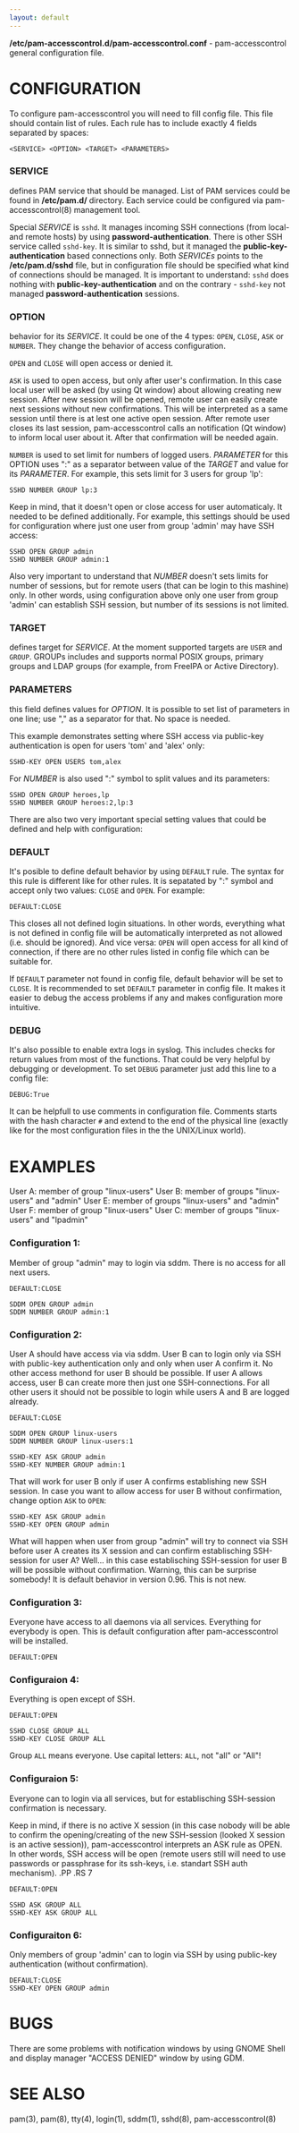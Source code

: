 ```yaml
---
layout: default
---
```


**/etc/pam-accesscontrol.d/pam-accesscontrol.conf** - pam-accesscontrol general configuration file.

# CONFIGURATION
To configure pam-accesscontrol you will need to fill config file. This file should
contain list of rules. Each rule has to include exactly 4 fields separated by spaces:

```
<SERVICE> <OPTION> <TARGET> <PARAMETERS>
```

### SERVICE
defines PAM service that should be managed. List of PAM services could be found
in **/etc/pam.d/** directory. Each service could be configured via pam-accesscontrol(8)
management tool.


Special _SERVICE_ is `sshd`. It manages incoming SSH connections (from local- and remote hosts)
by using **password-authentication**. There is other SSH service called `sshd-key`. It is
similar to sshd, but it managed the **public-key-authentication** based connections only.
Both _SERVICEs_ points to the **/etc/pam.d/sshd** file, but in configuration file should be
specified what kind of connections should be managed. It is important to understand: `sshd`
does nothing with **public-key-authentication** and on the contrary - `sshd-key` not managed
**password-authentication** sessions.

### OPTION
behavior for its _SERVICE_. It could be one of the 4 types: `OPEN`, `CLOSE`, `ASK` or `NUMBER`.
They change the behavior of access configuration.

`OPEN` and `CLOSE` will open access or denied it.

`ASK` is used to open access, but only after user's confirmation. In this case local user
will be asked (by using Qt window) about allowing creating new session. After new session
will be opened, remote user can easily create next sessions without new confirmations.
This will be interpreted as a same session until there is at lest one active open session.
After remote user closes its last session, pam-accesscontrol calls an notification (Qt window)
to inform local user about it. After that confirmation will be needed again.

`NUMBER` is used to set limit for numbers of logged users. _PARAMETER_ for this OPTION uses ":"
as a separator between value of the _TARGET_ and value for its _PARAMETER_. For example, this
sets limit for 3 users for group 'lp':

```
SSHD NUMBER GROUP lp:3
```
Keep in mind, that it doesn't open or close access for user automaticaly. It needed to be
defined additionally. For example, this settings should be used for configuration where just
one user from group 'admin' may have SSH access:

```
SSHD OPEN GROUP admin
SSHD NUMBER GROUP admin:1
```

Also very important to understand that _NUMBER_ doesn't sets limits for number of sessions,
but for remote users (that can be login to this mashine) only. In other words, using
configuration above only one user from group 'admin' can establish SSH session, but number
of its sessions is not limited.

### TARGET
defines target for _SERVICE_. At the moment supported targets are `USER` and
`GROUP`. GROUPs includes and supports normal POSIX groups, primary groups and LDAP
groups (for example, from FreeIPA or Active Directory).


### PARAMETERS
this field defines values for _OPTION_. It is possible to set list of parameters in one line;
use "," as a separator for that. No space is needed.


This example demonstrates setting where SSH access via public-key authentication is open
for users 'tom' and 'alex' only:

```
SSHD-KEY OPEN USERS tom,alex
```

For _NUMBER_ is also used ":" symbol to split values and its parameters:

```
SSHD OPEN GROUP heroes,lp
SSHD NUMBER GROUP heroes:2,lp:3
```

There are also two very important special setting values that could be defined and help with
configuration:

### DEFAULT
It's posible to define default behavior by using `DEFAULT` rule. The syntax for this
rule is different like for other rules. It is sepatated by ":" symbol and accept only two
values: `CLOSE` and `OPEN`. For example:

```
DEFAULT:CLOSE
```

This closes all not defined login situations. In other words, everything what is not defined
in config file will be automatically interpreted as not allowed (i.e. should be ignored).
And vice versa: `OPEN` will open access for all kind of connection, if there are no other
rules listed in config file which can be suitable for.

If `DEFAULT` parameter not found in config file, default behavior will be set to `CLOSE`.
It is recommended to set `DEFAULT` parameter in config file. It makes it easier to debug the
access problems if any and makes configuration more intuitive.

### DEBUG
It's also possible to enable extra logs in syslog. This includes checks for return values
from most of the functions. That could be very helpful by debugging or development. To set
`DEBUG` parameter just add this line to a config file:

```
DEBUG:True
```

It can be helpfull to use comments in configuration file. Comments starts with the hash
character `#` and extend to the end of the physical line (exactly like for the most configuration
files in the the UNIX/Linux world).

# EXAMPLES
User A: member of group "linux-users"
User B: member of groups "linux-users" and "admin"
User E: member of groups "linux-users" and "admin"
User F: member of group "linux-users"
User C: member of groups "linux-users" and "lpadmin"


### Configuration 1:
Member of group "admin" may to login via sddm. There is no access for all next users.

```
DEFAULT:CLOSE

SDDM OPEN GROUP admin
SDDM NUMBER GROUP admin:1
```

### Configuration 2:
User A should have access via via sddm. User B can to login only via SSH with public-key
authentication only and only when user A confirm it. No other access methond for user B
should be possible. If user A allows access, user B can create more then
just one SSH-connections. For all other users it should not be possible to login
while users A and B are logged already.

```
DEFAULT:CLOSE

SDDM OPEN GROUP linux-users
SDDM NUMBER GROUP linux-users:1

SSHD-KEY ASK GROUP admin
SSHD-KEY NUMBER GROUP admin:1
```

That will work for user B only if user A confirms establishing new SSH session.
In case you want to allow access for user B without confirmation, change option `ASK`
to `OPEN`:

```
SSHD-KEY ASK GROUP admin 
SSHD-KEY OPEN GROUP admin
```


What will happen when user from group "admin" will try to connect via SSH before
user A creates its X session and can confirm establisching SSH-session for user A?
Well... in this case establisching SSH-session for user B will be possible without
confirmation. Warning, this can be surprise somebody! It is default behavior in
version 0.96. This is not new.

### Configuration 3:
Everyone have access to all daemons via all services. Everything for everybody is open.
This is default configuration after pam-accesscontrol will be installed.

```
DEFAULT:OPEN
```

### Configuraion 4:
Everything is open except of SSH.

```
DEFAULT:OPEN

SSHD CLOSE GROUP ALL
SSHD-KEY CLOSE GROUP ALL
```
Group `ALL` means everyone. Use capital letters: `ALL`, not "all" or "All"!

### Configuraion 5:
Everyone can to login via all services, but for establisching SSH-session confirmation is necessary.

Keep in mind, if there is no active X session (in this case nobody will be able
to confirm the opening/creating of the new SSH-session (looked X session is an active
session)), pam-accesscontrol interprets an ASK rule as OPEN. In other words, SSH access
will be open (remote users still will need to use passwords or passphrase for its
ssh-keys, i.e. standart SSH auth mechanism).
.PP
.RS 7

```
DEFAULT:OPEN

SSHD ASK GROUP ALL
SSHD-KEY ASK GROUP ALL
```

### Configuraiton 6:
Only members of group 'admin' can to login via SSH by using public-key authentication (without confirmation).

```
DEFAULT:CLOSE
SSHD-KEY OPEN GROUP admin
```


# BUGS
There are some problems with notification windows by using GNOME Shell and display manager "ACCESS DENIED" window by using GDM.

# SEE ALSO

pam(3),
pam(8),
tty(4),
login(1),
sddm(1),
sshd(8),
pam-accesscontrol(8)
